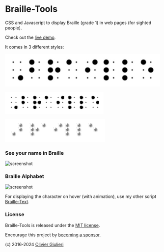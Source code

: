 # Braille-Tools

CSS and Javascript to display Braille (grade 1) in web pages (for sighted people).

Check out the [live demo](https://evoluteur.github.io/braille-tools/index.html).

It comes in 3 different styles:

![big](screenshots/braille-big.png)

![small](screenshots/braille-small.png)

![small-3d](screenshots/braille-small-3d.png)


### See your name in Braille

![screenshot](https://raw.github.com/evoluteur/braille-tools/master/screenshots/your-name-in-braille.png)


### Braille Alphabet

![screenshot](https://raw.github.com/evoluteur/braille-tools/master/screenshots/braille-alphabet.png)

For displaying the character on hover (with animation), use my other script [Braille-Text](https://github.com/evoluteur/braille-text).

### License

Braille-Tools is released under the [MIT license](http://github.com/evoluteur/braille/blob/master/LICENSE.md).

Encourage this project by [becoming a sponsor](https://github.com/sponsors/evoluteur).

(c) 2016-2024 [Olivier Giulieri](https://evoluteur.github.io/)
